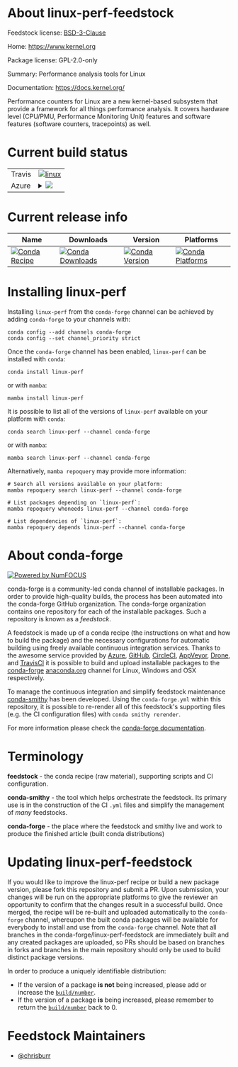 About linux-perf-feedstock
==========================

Feedstock license: [BSD-3-Clause](https://github.com/conda-forge/linux-perf-feedstock/blob/main/LICENSE.txt)

Home: https://www.kernel.org

Package license: GPL-2.0-only

Summary: Performance analysis tools for Linux

Documentation: https://docs.kernel.org/

Performance counters for Linux are a new kernel-based subsystem that
provide a framework for all things performance analysis. It covers hardware
level (CPU/PMU, Performance Monitoring Unit) features and software features
(software counters, tracepoints) as well.


Current build status
====================


<table><tr>
    <td>Travis</td>
    <td>
      <a href="https://app.travis-ci.com/conda-forge/linux-perf-feedstock">
        <img alt="linux" src="https://img.shields.io/travis/com/conda-forge/linux-perf-feedstock/main.svg?label=Linux">
      </a>
    </td>
  </tr>
    
  <tr>
    <td>Azure</td>
    <td>
      <details>
        <summary>
          <a href="https://dev.azure.com/conda-forge/feedstock-builds/_build/latest?definitionId=18009&branchName=main">
            <img src="https://dev.azure.com/conda-forge/feedstock-builds/_apis/build/status/linux-perf-feedstock?branchName=main">
          </a>
        </summary>
        <table>
          <thead><tr><th>Variant</th><th>Status</th></tr></thead>
          <tbody><tr>
              <td>linux_64_python3.10.____cpython</td>
              <td>
                <a href="https://dev.azure.com/conda-forge/feedstock-builds/_build/latest?definitionId=18009&branchName=main">
                  <img src="https://dev.azure.com/conda-forge/feedstock-builds/_apis/build/status/linux-perf-feedstock?branchName=main&jobName=linux&configuration=linux%20linux_64_python3.10.____cpython" alt="variant">
                </a>
              </td>
            </tr><tr>
              <td>linux_64_python3.11.____cpython</td>
              <td>
                <a href="https://dev.azure.com/conda-forge/feedstock-builds/_build/latest?definitionId=18009&branchName=main">
                  <img src="https://dev.azure.com/conda-forge/feedstock-builds/_apis/build/status/linux-perf-feedstock?branchName=main&jobName=linux&configuration=linux%20linux_64_python3.11.____cpython" alt="variant">
                </a>
              </td>
            </tr><tr>
              <td>linux_64_python3.12.____cpython</td>
              <td>
                <a href="https://dev.azure.com/conda-forge/feedstock-builds/_build/latest?definitionId=18009&branchName=main">
                  <img src="https://dev.azure.com/conda-forge/feedstock-builds/_apis/build/status/linux-perf-feedstock?branchName=main&jobName=linux&configuration=linux%20linux_64_python3.12.____cpython" alt="variant">
                </a>
              </td>
            </tr><tr>
              <td>linux_64_python3.8.____cpython</td>
              <td>
                <a href="https://dev.azure.com/conda-forge/feedstock-builds/_build/latest?definitionId=18009&branchName=main">
                  <img src="https://dev.azure.com/conda-forge/feedstock-builds/_apis/build/status/linux-perf-feedstock?branchName=main&jobName=linux&configuration=linux%20linux_64_python3.8.____cpython" alt="variant">
                </a>
              </td>
            </tr><tr>
              <td>linux_64_python3.9.____cpython</td>
              <td>
                <a href="https://dev.azure.com/conda-forge/feedstock-builds/_build/latest?definitionId=18009&branchName=main">
                  <img src="https://dev.azure.com/conda-forge/feedstock-builds/_apis/build/status/linux-perf-feedstock?branchName=main&jobName=linux&configuration=linux%20linux_64_python3.9.____cpython" alt="variant">
                </a>
              </td>
            </tr><tr>
              <td>linux_aarch64_python3.10.____cpython</td>
              <td>
                <a href="https://dev.azure.com/conda-forge/feedstock-builds/_build/latest?definitionId=18009&branchName=main">
                  <img src="https://dev.azure.com/conda-forge/feedstock-builds/_apis/build/status/linux-perf-feedstock?branchName=main&jobName=linux&configuration=linux%20linux_aarch64_python3.10.____cpython" alt="variant">
                </a>
              </td>
            </tr><tr>
              <td>linux_aarch64_python3.11.____cpython</td>
              <td>
                <a href="https://dev.azure.com/conda-forge/feedstock-builds/_build/latest?definitionId=18009&branchName=main">
                  <img src="https://dev.azure.com/conda-forge/feedstock-builds/_apis/build/status/linux-perf-feedstock?branchName=main&jobName=linux&configuration=linux%20linux_aarch64_python3.11.____cpython" alt="variant">
                </a>
              </td>
            </tr><tr>
              <td>linux_aarch64_python3.12.____cpython</td>
              <td>
                <a href="https://dev.azure.com/conda-forge/feedstock-builds/_build/latest?definitionId=18009&branchName=main">
                  <img src="https://dev.azure.com/conda-forge/feedstock-builds/_apis/build/status/linux-perf-feedstock?branchName=main&jobName=linux&configuration=linux%20linux_aarch64_python3.12.____cpython" alt="variant">
                </a>
              </td>
            </tr><tr>
              <td>linux_aarch64_python3.8.____cpython</td>
              <td>
                <a href="https://dev.azure.com/conda-forge/feedstock-builds/_build/latest?definitionId=18009&branchName=main">
                  <img src="https://dev.azure.com/conda-forge/feedstock-builds/_apis/build/status/linux-perf-feedstock?branchName=main&jobName=linux&configuration=linux%20linux_aarch64_python3.8.____cpython" alt="variant">
                </a>
              </td>
            </tr><tr>
              <td>linux_aarch64_python3.9.____cpython</td>
              <td>
                <a href="https://dev.azure.com/conda-forge/feedstock-builds/_build/latest?definitionId=18009&branchName=main">
                  <img src="https://dev.azure.com/conda-forge/feedstock-builds/_apis/build/status/linux-perf-feedstock?branchName=main&jobName=linux&configuration=linux%20linux_aarch64_python3.9.____cpython" alt="variant">
                </a>
              </td>
            </tr><tr>
              <td>linux_ppc64le_python3.10.____cpython</td>
              <td>
                <a href="https://dev.azure.com/conda-forge/feedstock-builds/_build/latest?definitionId=18009&branchName=main">
                  <img src="https://dev.azure.com/conda-forge/feedstock-builds/_apis/build/status/linux-perf-feedstock?branchName=main&jobName=linux&configuration=linux%20linux_ppc64le_python3.10.____cpython" alt="variant">
                </a>
              </td>
            </tr><tr>
              <td>linux_ppc64le_python3.11.____cpython</td>
              <td>
                <a href="https://dev.azure.com/conda-forge/feedstock-builds/_build/latest?definitionId=18009&branchName=main">
                  <img src="https://dev.azure.com/conda-forge/feedstock-builds/_apis/build/status/linux-perf-feedstock?branchName=main&jobName=linux&configuration=linux%20linux_ppc64le_python3.11.____cpython" alt="variant">
                </a>
              </td>
            </tr><tr>
              <td>linux_ppc64le_python3.12.____cpython</td>
              <td>
                <a href="https://dev.azure.com/conda-forge/feedstock-builds/_build/latest?definitionId=18009&branchName=main">
                  <img src="https://dev.azure.com/conda-forge/feedstock-builds/_apis/build/status/linux-perf-feedstock?branchName=main&jobName=linux&configuration=linux%20linux_ppc64le_python3.12.____cpython" alt="variant">
                </a>
              </td>
            </tr><tr>
              <td>linux_ppc64le_python3.8.____cpython</td>
              <td>
                <a href="https://dev.azure.com/conda-forge/feedstock-builds/_build/latest?definitionId=18009&branchName=main">
                  <img src="https://dev.azure.com/conda-forge/feedstock-builds/_apis/build/status/linux-perf-feedstock?branchName=main&jobName=linux&configuration=linux%20linux_ppc64le_python3.8.____cpython" alt="variant">
                </a>
              </td>
            </tr><tr>
              <td>linux_ppc64le_python3.9.____cpython</td>
              <td>
                <a href="https://dev.azure.com/conda-forge/feedstock-builds/_build/latest?definitionId=18009&branchName=main">
                  <img src="https://dev.azure.com/conda-forge/feedstock-builds/_apis/build/status/linux-perf-feedstock?branchName=main&jobName=linux&configuration=linux%20linux_ppc64le_python3.9.____cpython" alt="variant">
                </a>
              </td>
            </tr>
          </tbody>
        </table>
      </details>
    </td>
  </tr>
</table>

Current release info
====================

| Name | Downloads | Version | Platforms |
| --- | --- | --- | --- |
| [![Conda Recipe](https://img.shields.io/badge/recipe-linux--perf-green.svg)](https://anaconda.org/conda-forge/linux-perf) | [![Conda Downloads](https://img.shields.io/conda/dn/conda-forge/linux-perf.svg)](https://anaconda.org/conda-forge/linux-perf) | [![Conda Version](https://img.shields.io/conda/vn/conda-forge/linux-perf.svg)](https://anaconda.org/conda-forge/linux-perf) | [![Conda Platforms](https://img.shields.io/conda/pn/conda-forge/linux-perf.svg)](https://anaconda.org/conda-forge/linux-perf) |

Installing linux-perf
=====================

Installing `linux-perf` from the `conda-forge` channel can be achieved by adding `conda-forge` to your channels with:

```
conda config --add channels conda-forge
conda config --set channel_priority strict
```

Once the `conda-forge` channel has been enabled, `linux-perf` can be installed with `conda`:

```
conda install linux-perf
```

or with `mamba`:

```
mamba install linux-perf
```

It is possible to list all of the versions of `linux-perf` available on your platform with `conda`:

```
conda search linux-perf --channel conda-forge
```

or with `mamba`:

```
mamba search linux-perf --channel conda-forge
```

Alternatively, `mamba repoquery` may provide more information:

```
# Search all versions available on your platform:
mamba repoquery search linux-perf --channel conda-forge

# List packages depending on `linux-perf`:
mamba repoquery whoneeds linux-perf --channel conda-forge

# List dependencies of `linux-perf`:
mamba repoquery depends linux-perf --channel conda-forge
```


About conda-forge
=================

[![Powered by
NumFOCUS](https://img.shields.io/badge/powered%20by-NumFOCUS-orange.svg?style=flat&colorA=E1523D&colorB=007D8A)](https://numfocus.org)

conda-forge is a community-led conda channel of installable packages.
In order to provide high-quality builds, the process has been automated into the
conda-forge GitHub organization. The conda-forge organization contains one repository
for each of the installable packages. Such a repository is known as a *feedstock*.

A feedstock is made up of a conda recipe (the instructions on what and how to build
the package) and the necessary configurations for automatic building using freely
available continuous integration services. Thanks to the awesome service provided by
[Azure](https://azure.microsoft.com/en-us/services/devops/), [GitHub](https://github.com/),
[CircleCI](https://circleci.com/), [AppVeyor](https://www.appveyor.com/),
[Drone](https://cloud.drone.io/welcome), and [TravisCI](https://travis-ci.com/)
it is possible to build and upload installable packages to the
[conda-forge](https://anaconda.org/conda-forge) [anaconda.org](https://anaconda.org/)
channel for Linux, Windows and OSX respectively.

To manage the continuous integration and simplify feedstock maintenance
[conda-smithy](https://github.com/conda-forge/conda-smithy) has been developed.
Using the ``conda-forge.yml`` within this repository, it is possible to re-render all of
this feedstock's supporting files (e.g. the CI configuration files) with ``conda smithy rerender``.

For more information please check the [conda-forge documentation](https://conda-forge.org/docs/).

Terminology
===========

**feedstock** - the conda recipe (raw material), supporting scripts and CI configuration.

**conda-smithy** - the tool which helps orchestrate the feedstock.
                   Its primary use is in the construction of the CI ``.yml`` files
                   and simplify the management of *many* feedstocks.

**conda-forge** - the place where the feedstock and smithy live and work to
                  produce the finished article (built conda distributions)


Updating linux-perf-feedstock
=============================

If you would like to improve the linux-perf recipe or build a new
package version, please fork this repository and submit a PR. Upon submission,
your changes will be run on the appropriate platforms to give the reviewer an
opportunity to confirm that the changes result in a successful build. Once
merged, the recipe will be re-built and uploaded automatically to the
`conda-forge` channel, whereupon the built conda packages will be available for
everybody to install and use from the `conda-forge` channel.
Note that all branches in the conda-forge/linux-perf-feedstock are
immediately built and any created packages are uploaded, so PRs should be based
on branches in forks and branches in the main repository should only be used to
build distinct package versions.

In order to produce a uniquely identifiable distribution:
 * If the version of a package **is not** being increased, please add or increase
   the [``build/number``](https://docs.conda.io/projects/conda-build/en/latest/resources/define-metadata.html#build-number-and-string).
 * If the version of a package **is** being increased, please remember to return
   the [``build/number``](https://docs.conda.io/projects/conda-build/en/latest/resources/define-metadata.html#build-number-and-string)
   back to 0.

Feedstock Maintainers
=====================

* [@chrisburr](https://github.com/chrisburr/)

